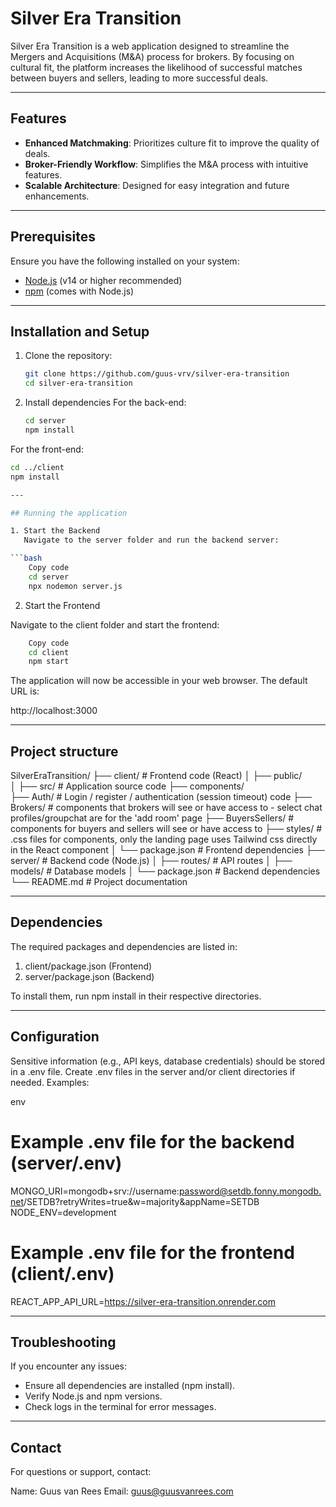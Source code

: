 # Silver Era Transition

Silver Era Transition is a web application designed to streamline the Mergers and Acquisitions (M&A) process for brokers. By focusing on cultural fit, the platform increases the likelihood of successful matches between buyers and sellers, leading to more successful deals.

---

## Features

- **Enhanced Matchmaking**: Prioritizes culture fit to improve the quality of deals.
- **Broker-Friendly Workflow**: Simplifies the M&A process with intuitive features.
- **Scalable Architecture**: Designed for easy integration and future enhancements.

---

## Prerequisites

Ensure you have the following installed on your system:

- [Node.js](https://nodejs.org/) (v14 or higher recommended)
- [npm](https://www.npmjs.com/) (comes with Node.js)

---

## Installation and Setup

1. Clone the repository:

   ```bash
   git clone https://github.com/guus-vrv/silver-era-transition
   cd silver-era-transition

   ```

2. Install dependencies
   For the back-end:
   ```bash
   cd server
   npm install
   ```

For the front-end:

````bash
cd ../client
npm install

---

## Running the application

1. Start the Backend
   Navigate to the server folder and run the backend server:

```bash
    Copy code
    cd server
    npx nodemon server.js
````

2. Start the Frontend

Navigate to the client folder and start the frontend:

```bash
    Copy code
    cd client
    npm start
```

The application will now be accessible in your web browser. The default URL is:

http://localhost:3000

---

## Project structure

SilverEraTransition/
├── client/ # Frontend code (React)
│ ├── public/  
│ ├── src/ # Application source code
├── components/  
 ├── Auth/ # Login / register / authentication (session timeout) code
├── Brokers/ # components that brokers will see or have access to - select chat profiles/groupchat are for the 'add room' page
├── BuyersSellers/ # components for buyers and sellers will see or have access to
├── styles/ # .css files for components, only the landing page uses Tailwind css directly in the React component
│ └── package.json # Frontend dependencies
├── server/ # Backend code (Node.js)
│ ├── routes/ # API routes
│ ├── models/ # Database models
│ └── package.json # Backend dependencies
└── README.md # Project documentation

---

## Dependencies

The required packages and dependencies are listed in:

1. client/package.json (Frontend)
2. server/package.json (Backend)

To install them, run npm install in their respective directories.

---

## Configuration

Sensitive information (e.g., API keys, database credentials) should be stored in a .env file. Create .env files in the server and/or client directories if needed. Examples:

env

# Example .env file for the backend (server/.env)

MONGO_URI=mongodb+srv://username:password@setdb.fonny.mongodb.net/SETDB?retryWrites=true&w=majority&appName=SETDB
NODE_ENV=development

# Example .env file for the frontend (client/.env)

REACT_APP_API_URL=https://silver-era-transition.onrender.com

---

## Troubleshooting

If you encounter any issues:

- Ensure all dependencies are installed (npm install).
- Verify Node.js and npm versions.
- Check logs in the terminal for error messages.

---

## Contact

For questions or support, contact:

Name: Guus van Rees
Email: guus@guusvanrees.com
